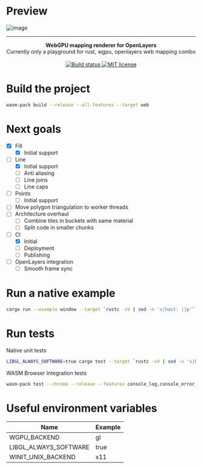# Preview

![image](https://user-images.githubusercontent.com/581407/202901556-7a3f3a10-4ab3-44a4-8b47-7187698b4ce4.png)

---
<div align="center">
  <strong>WebGPU mapping renderer for OpenLayers</strong>
</div>
<div align="center">
  Currently only a playground for rust, wgpu, openlayers web mapping combo
</div>
<br>
<div align="center">
  <a href="https://github.com/codeart1st/wgpu-layers/actions/workflows/ci.yml">
    <img src="https://github.com/codeart1st/wgpu-layers/actions/workflows/ci.yml/badge.svg" alt="Build status"/>
  </a>
  <a href="https://github.com/codeart1st/wgpu-layers/blob/main/LICENSE">
    <img src="https://img.shields.io/github/license/codeart1st/wgpu-layers" alt="MIT license"/>
  </a>
</div>

# Build the project

```sh
wasm-pack build --release --all-features --target web
```

# Next goals

- [x] Fill
  - [x] Initial support
- [ ] Line
  - [x] Initial support
  - [ ] Anti aliasing
  - [ ] Line joins
  - [ ] Line caps
- [ ] Points
  - [ ] Initial support
- [ ] Move polygon triangulation to worker threads
- [ ] Architecture overhaul
  - [ ] Combine tiles in buckets with same material
  - [ ] Split code in smaller chunks
- [ ] CI
  - [x] Initial
  - [ ] Deployment
  - [ ] Publishing
- [ ] OpenLayers integration
  - [ ] Smooth frame sync

# Run a native example

```sh
cargo run --example window --target `rustc -vV | sed -n 's|host: ||p'`
```

# Run tests

Native unit tests
```sh
LIBGL_ALWAYS_SOFTWARE=true cargo test --target `rustc -vV | sed -n 's|host: ||p'` -- --nocapture
```

WASM Browser Integration tests
```sh
wasm-pack test --chrome --release --features console_log,console_error_panic_hook --test '*'
```

# Useful environment variables

| Name                  | Example |
| --------------------- | ------- |
| WGPU_BACKEND          | gl      |
| LIBGL_ALWAYS_SOFTWARE | true    |
| WINIT_UNIX_BACKEND    | x11     |
